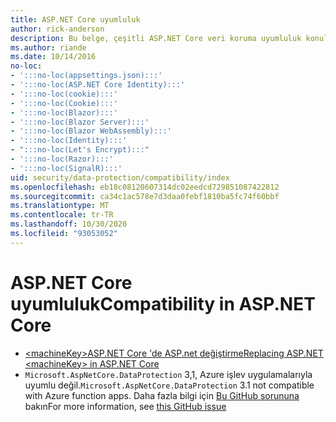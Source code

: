 ```yaml
---
title: ASP.NET Core uyumluluk
author: rick-anderson
description: Bu belge, çeşitli ASP.NET Core veri koruma uyumluluk konularına yönelik bir içindekiler tablosu görevi görür.
ms.author: riande
ms.date: 10/14/2016
no-loc:
- ':::no-loc(appsettings.json):::'
- ':::no-loc(ASP.NET Core Identity):::'
- ':::no-loc(cookie):::'
- ':::no-loc(Cookie):::'
- ':::no-loc(Blazor):::'
- ':::no-loc(Blazor Server):::'
- ':::no-loc(Blazor WebAssembly):::'
- ':::no-loc(Identity):::'
- ":::no-loc(Let's Encrypt):::"
- ':::no-loc(Razor):::'
- ':::no-loc(SignalR):::'
uid: security/data-protection/compatibility/index
ms.openlocfilehash: eb18c08120607314dc02eedcd729851087422812
ms.sourcegitcommit: ca34c1ac578e7d3daa0febf1810ba5fc74f60bbf
ms.translationtype: MT
ms.contentlocale: tr-TR
ms.lasthandoff: 10/30/2020
ms.locfileid: "93053052"
---
```

# <a name="compatibility-in-aspnet-core"></a><span data-ttu-id="043ce-103">ASP.NET Core uyumluluk</span><span class="sxs-lookup"><span data-stu-id="043ce-103">Compatibility in ASP.NET Core</span></span>

* [<span data-ttu-id="043ce-104">\<machineKey>ASP.NET Core 'de ASP.net değiştirme</span><span class="sxs-lookup"><span data-stu-id="043ce-104">Replacing ASP.NET \<machineKey> in ASP.NET Core</span></span>](xref:security/data-protection/compatibility/replacing-machinekey)
* <span data-ttu-id="043ce-105">`Microsoft.AspNetCore.DataProtection` 3,1, Azure işlev uygulamalarıyla uyumlu değil.</span><span class="sxs-lookup"><span data-stu-id="043ce-105">`Microsoft.AspNetCore.DataProtection` 3.1 not compatible with Azure function apps.</span></span> <span data-ttu-id="043ce-106">Daha fazla bilgi için [Bu GitHub sorununa](https://github.com/Azure/azure-functions-host/issues/5447) bakın</span><span class="sxs-lookup"><span data-stu-id="043ce-106">For more information, see [this GitHub issue](https://github.com/Azure/azure-functions-host/issues/5447)</span></span>
